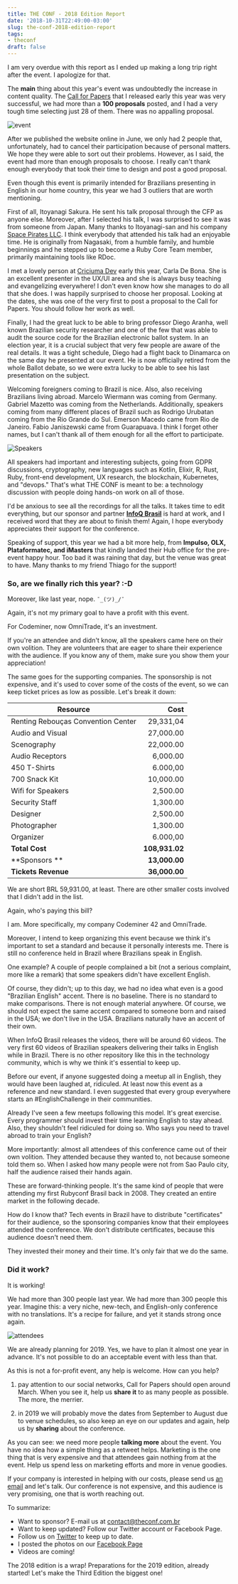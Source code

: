 ```yaml
---
title: THE CONF - 2018 Edition Report
date: '2018-10-31T22:49:00-03:00'
slug: the-conf-2018-edition-report
tags:
- theconf
draft: false
---
```


I am very overdue with this report as I ended up making a long trip right after the event. I apologize for that.

The **main** thing about this year's event was undoubtedly the increase in content quality. The [Call for Papers](https://cfp.theconf.club) that I released early this year was very successful, we had more than a **100 proposals** posted, and I had a very tough time selecting just 28 of them. There was no appalling proposal. 

![event](https://akitaonrails.s3.amazonaws.com/assets/image_asset/image/678/big_43032684_1069183149928222_6804286390906388480_o.jpg)

After we published the website online in June, we only had 2 people that, unfortunately, had to cancel their participation because of personal matters. We hope they were able to sort out their problems. However, as I said, the event had more than enough proposals to choose. I really can't thank enough everybody that took their time to design and post a good proposal.

Even though this event is primarily intended for Brazilians presenting in English in our home country, this year we had 3 outliers that are worth mentioning.

First of all, Itoyanagi Sakura. He sent his talk proposal through the CFP as anyone else. Moreover, after I selected his talk, I was surprised to see it was from someone from Japan. Many thanks to Itoyanagi-san and his company [Space Pirates LLC](https://space-pirates.co.jp/). I think everybody that attended his talk had an enjoyable time. He is originally from Nagasaki, from a humble family, and humble beginnings and he stepped up to become a Ruby Core Team member, primarily maintaining tools like RDoc.

I met a lovely person at [Criciuma Dev](https://criciumadev.com.br/conference) early this year, Carla De Bona. She is an excellent presenter in the UX/UI area and she is always busy teaching and evangelizing everywhere! I don't even know how she manages to do all that she does. I was happily surprised to choose her proposal. Looking at the dates, she was one of the very first to post a proposal to the Call for Papers.  You should follow her work as well.

Finally, I had the great luck to be able to bring professor Diego Aranha, well known Brazilian security researcher and one of the few that was able to audit the source code for the Brazilian electronic ballot system. In an election year, it is a crucial subject that very few people are aware of the real details. It was a tight schedule, Diego had a flight back to Dinamarca on the same day he presented at our event. He is now officially retired from the whole Ballot debate, so we were extra lucky to be able to see his last presentation on the subject.

Welcoming foreigners coming to Brazil is nice. Also, also receiving Brazilians living abroad. Marcelo Wiermann was coming from Germany. Gabriel Mazetto was coming from the Netherlands. Additionally, speakers coming from many different places of Brazil such as Rodrigo Urubatan coming from the Rio Grande do Sul. Emerson Macedo came from Rio de Janeiro. Fabio Janiszewski came from Guarapuava. I think I forget other names, but I can't thank all of them enough for all the effort to participate.

![Speakers](https://akitaonrails.s3.amazonaws.com/assets/image_asset/image/677/big_42993639_1069205386592665_2306911966444126208_o.jpg)

All speakers had important and interesting subjects, going from GDPR discussions, cryptography, new languages such as Kotlin, Elixir, R, Rust, Ruby, front-end development, UX research, the blockchain, Kubernetes, and "devops." That's what THE CONF is meant to be: a technology discussion with people doing hands-on work on all of those.

I'd be anxious to see all the recordings for all the talks. It takes time to edit everything, but our sponsor and partner [**InfoQ Brasil**](https://www.youtube.com/channel/UCjiSYWQhLi9a4znW2h5pCrg) is hard at work, and I received word that they are about to finish them! Again, I hope everybody appreciates their support for the conference.

Speaking of support, this year we had a bit more help, from **Impulso, OLX, Plataformatec, and iMasters** that kindly landed their Hub office for the pre-event happy hour. Too bad it was raining that day, but the venue was great to have. Many thanks to my friend Thiago for the support!

### So, are we finally rich this year? :-D

Moreover, like last year, nope.  `¯_(ツ)_/¯`

Again, it's not my primary goal to have a profit with this event.

For Codeminer, now OmniTrade, it's an investment.

If you're an attendee and didn't know, all the speakers came here on their own volition. They are volunteers that are eager to share their experience with the audience. If you know any of them, make sure you show them your appreciation!

The same goes for the supporting companies. The sponsorship is not expensive, and it's used to cover some of the costs of the event, so we can keep ticket prices as low as possible. Let's break it down:

|Resource|Cost|
|----------|------:|
|Renting Rebouças Convention Center|29,331,04|
|Audio and Visual|27,000.00|
|Scenography|22,000.00|
|Audio Receptors|6,000.00|
|450 T-Shirts|6.000,00|
|700 Snack Kit|10,000.00|
|Wifi for Speakers|2,500.00|
|Security Staff|1,300.00|
|Designer|2,500.00|
|Photographer|1,300.00|
|Organizer|6.000,00|
|**Total Cost**|**108,931.02**|
|**Sponsors **|**13,000.00**|
|**Tickets Revenue**|**36,000.00**|

We are short BRL 59,931.00, at least. There are other smaller costs involved that I didn't add in the list.

Again, who's paying this bill? 

I am. More specifically, my company Codeminer 42 and OmniTrade.

Moreover, I intend to keep organizing this event because we think it's important to set a standard and because it personally interests me. There is still no conference held in Brazil where Brazilians speak in English. 

One example? A couple of people complained a bit (not a serious complaint, more like a remark) that some speakers didn't have excellent English.

Of course, they didn't; up to this day, we had no idea what even is a good "Brazilian English" accent. There is no baseline. There is no standard to make comparisons. There is not enough material anywhere. Of course, we should not expect the same accent compared to someone born and raised in the USA; we don't live in the USA. Brazilians naturally have an accent of their own.

When InfoQ Brasil releases the videos, there will be around 60 videos. The very first 60 videos of Brazilian speakers delivering their talks in English while in Brazil. There is no other repository like this in the technology community, which is why we think it's essential to keep up.

Before our event, if anyone suggested doing a meetup all in English, they would have been laughed at, ridiculed. At least now this event as a reference and new standard. I even suggested that every group everywhere starts an #EnglishChallenge in their communities.

Already I've seen a few meetups following this model. It's great exercise. Every programmer should invest their time learning English to stay ahead. Also, they shouldn't feel ridiculed for doing so. Who says you need to travel abroad to train your English?

More importantly: almost all attendees of this conference came out of their own volition. They attended because they wanted to, not because someone told them so. When I asked how many people were not from Sao Paulo city, half the audience raised their hands again. 

These are forward-thinking people. It's the same kind of people that were attending my first Rubyconf Brasil back in 2008. They created an entire market in the following decade.

How do I know that? Tech events in Brazil have to distribute "certificates" for their audience, so the sponsoring companies know that their employees attended the conference. We don't distribute certificates, because this audience doesn't need them.

They invested their money and their time. It's only fair that we do the same.

### Did it work?

It is working! 

We had more than 300 people last year. We had more than 300 people this year. Imagine this: a very niche, new-tech, and English-only conference with no translations. It's a recipe for failure, and yet it stands strong once again.

![attendees](https://akitaonrails.s3.amazonaws.com/assets/image_asset/image/676/big_42943771_1069205006592703_5037535577763741696_o.jpg)

We are already planning for 2019. Yes, we have to plan it almost one year in advance. It's not possible to do an acceptable event with less than that.

As this is not a for-profit event, any help is welcome. How can you help?

1. pay attention to our social networks, Call for Papers should open around March. When you see it, help us **share it** to as many people as possible. The more, the merrier.

2. in 2019 we will probably move the dates from September to August due to venue schedules, so also keep an eye on our updates and again, help us by **sharing** about the conference.

As you can see: we need more people **talking more** about the event. You have no idea how a simple thing as a retweet helps. Marketing is the one thing that is very expensive and that attendees gain nothing from at the event. Help us spend less on marketing efforts and more in venue goodies.

If your company is interested in helping with our costs, please send us [an email](mailto:contact@theconf.club) and let's talk. Our conference is not expensive, and this audience is very promising, one that is worth reaching out.

To summarize:

* Want to sponsor? E-mail us at [contact@theconf.com.br](mailto:contact@theconf.com.br)
* Want to keep updated? Follow our Twitter account or Facebook Page.
* Follow us on [Twitter](https://twitter.com/theconf_br) to keep up to date.
* I posted the photos on our [Facebook Page](https://www.facebook.com/TheConfClub/)
* Videos are coming!

The 2018 edition is a wrap! Preparations for the 2019 edition, already started! Let's make the Third Edition the biggest one!

